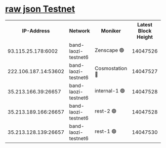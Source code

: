 
[raw json Testnet](https://rpc-check.bandt.stavr.tech/bandt/rpcbandt_result.json)
=

<table><tr><th>IP-Address</th><th>Network</th><th>Moniker</th><th>Latest Block Height</th><th>Earliest Block Height</th><th>Catching Up</th><th>Tx Index</th><th>Voting Power</th><th>Scan Time</th></tr><tr><td>93.115.25.178:6002</td><td>band-laozi-testnet6</td><td>Zenscape 🟢</td><td>14047526</td><td>12460001</td><td>False</td><td>on</td><td>0</td><td>2023-12-20T11:37:47.741919395UTC</td></tr><tr><td>222.106.187.14:53602</td><td>band-laozi-testnet6</td><td>Cosmostation 🔴</td><td>14047527</td><td>13177501</td><td>False</td><td>on</td><td>2203223</td><td>2023-12-20T11:37:49.395262169UTC</td></tr><tr><td>35.213.166.39:26657</td><td>band-laozi-testnet6</td><td>internal-1 🟢</td><td>14047528</td><td>13947528</td><td>False</td><td>on</td><td>0</td><td>2023-12-20T11:37:50.674891336UTC</td></tr><tr><td>35.213.189.166:26657</td><td>band-laozi-testnet6</td><td>rest-2 🟢</td><td>14047528</td><td>13947528</td><td>False</td><td>on</td><td>0</td><td>2023-12-20T11:37:51.974488195UTC</td></tr><tr><td>35.213.128.139:26657</td><td>band-laozi-testnet6</td><td>rest-1 🟢</td><td>14047530</td><td>13947530</td><td>False</td><td>on</td><td>0</td><td>2023-12-20T11:37:55.321852001UTC</td></tr></table>

